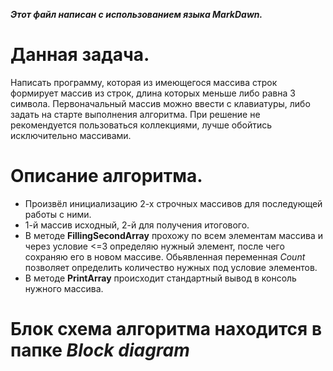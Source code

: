 ***Этот файл написан с использованием языка MarkDawn.***
# Данная задача.
Написать программу, которая из имеющегося массива строк формирует массив из строк, длина которых меньше либо равна 3 символа. Первоначальный массив можно ввести с клавиатуры, либо задать на старте выполнения алгоритма. При решение не рекомендуется пользоваться коллекциями, лучше обойтись исключительно массивами.

# Описание алгоритма.
* Произвёл инициализацию 2-х строчных массивов для последующей работы с ними.
* 1-й массив исходный, 2-й для получения итогового.
* В методе **FillingSecondArray** прохожу по всем элементам массива и через условие <=3 определяю нужный элемент, после чего сохраняю его в новом массиве. Обьявленная переменная *Count* позволяет определить количество нужных под условие элементов.
* В методе **PrintArray** происходит стандартный вывод в консоль нужного массива.

# Блок схема алгоритма находится в папке *Block diagram*